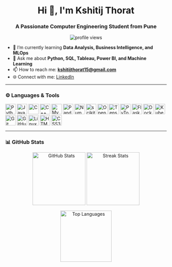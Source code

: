 <h1 align="center">Hi 👋, I'm Kshitij Thorat</h1>
<h3 align="center">A Passionate Computer Engineering Student  from Pune</h3>

<p align="center">
  <img src="https://komarev.com/ghpvc/?username=KshitijT15&label=Profile%20views&color=0e75b6&style=flat" alt="profile views"/>
</p>

- 🌱 I’m currently learning **Data Analysis, Business Intelligence, and MLOps**
- 💬 Ask me about **Python, SQL, Tableau, Power BI, and Machine Learning**
- 📫 How to reach me: **kshitijthorat15@gmail.com**
- 🌐 Connect with me: [LinkedIn](https://linkedin.com/in/kshitij-thorat-15july2005)

---

### ⚙️ Languages & Tools
<p>
  <img src="https://cdn.jsdelivr.net/gh/devicons/devicon/icons/python/python-original.svg" height="32" alt="Python"/>
  <img src="https://cdn.jsdelivr.net/gh/devicons/devicon/icons/java/java-original.svg" height="32" alt="Java"/>
  <img src="https://cdn.jsdelivr.net/gh/devicons/devicon/icons/c/c-original.svg" height="32" alt="C"/>
  <img src="https://cdn.jsdelivr.net/gh/devicons/devicon/icons/cplusplus/cplusplus-original.svg" height="32" alt="C++"/>
  <img src="https://cdn.jsdelivr.net/gh/devicons/devicon/icons/mysql/mysql-original.svg" height="32" alt="MySQL"/>
  <img src="https://cdn.jsdelivr.net/gh/devicons/devicon/icons/pandas/pandas-original.svg" height="32" alt="Pandas"/>
  <img src="https://cdn.jsdelivr.net/gh/devicons/devicon/icons/numpy/numpy-original.svg" height="32" alt="NumPy"/>
  <img src="https://cdn.jsdelivr.net/gh/devicons/devicon/icons/scikitlearn/scikitlearn-original.svg" height="32" alt="scikit-learn"/>
  <img src="https://cdn.jsdelivr.net/gh/devicons/devicon/icons/opencv/opencv-original.svg" height="32" alt="OpenCV"/>
  <img src="https://cdn.jsdelivr.net/gh/devicons/devicon/icons/tensorflow/tensorflow-original.svg" height="32" alt="TensorFlow"/>
  <img src="https://cdn.jsdelivr.net/gh/devicons/devicon/icons/pytorch/pytorch-original.svg" height="32" alt="PyTorch"/>
  <img src="https://cdn.jsdelivr.net/gh/devicons/devicon/icons/flask/flask-original.svg" height="32" alt="Flask"/>
  <img src="https://cdn.jsdelivr.net/gh/devicons/devicon/icons/docker/docker-original.svg" height="32" alt="Docker"/>
  <img src="https://cdn.jsdelivr.net/gh/devicons/devicon/icons/kubernetes/kubernetes-plain.svg" height="32" alt="Kubernetes"/>
  <img src="https://cdn.jsdelivr.net/gh/devicons/devicon/icons/git/git-original.svg" height="32" alt="Git"/>
  <img src="https://cdn.jsdelivr.net/gh/devicons/devicon/icons/github/github-original.svg" height="32" alt="GitHub"/>
  <img src="https://cdn.jsdelivr.net/gh/devicons/devicon/icons/linux/linux-original.svg" height="32" alt="Linux"/>
  <img src="https://cdn.jsdelivr.net/gh/devicons/devicon/icons/html5/html5-original.svg" height="32" alt="HTML5"/>
  <img src="https://cdn.jsdelivr.net/gh/devicons/devicon/icons/css3/css3-original.svg" height="32" alt="CSS3"/>
</p>

---

### 📊 GitHub Stats
<p align="center">
  <img src="https://github-readme-stats.vercel.app/api?username=KshitijT15&show_icons=true&rank_icon=github&hide_border=true" height="165" alt="GitHub Stats"/>
  <img src="https://github-readme-streak-stats.herokuapp.com?user=KshitijT15&hide_border=true" height="165" alt="Streak Stats"/>
</p>

<p align="center">
  <img src="https://github-readme-stats.vercel.app/api/top-langs/?username=KshitijT15&layout=compact&hide_border=true" height="160" alt="Top Languages"/>
</p>
